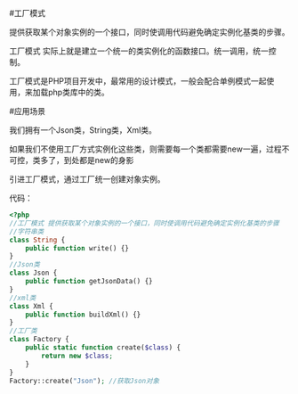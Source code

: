 #工厂模式

提供获取某个对象实例的一个接口，同时使调用代码避免确定实例化基类的步骤。

工厂模式 实际上就是建立一个统一的类实例化的函数接口。统一调用，统一控制。

工厂模式是PHP项目开发中，最常用的设计模式，一般会配合单例模式一起使用，来加载php类库中的类。

#应用场景

我们拥有一个Json类，String类，Xml类。

如果我们不使用工厂方式实例化这些类，则需要每一个类都需要new一遍，过程不可控，类多了，到处都是new的身影

引进工厂模式，通过工厂统一创建对象实例。

代码：
```php
<?php  
//工厂模式 提供获取某个对象实例的一个接口，同时使调用代码避免确定实例化基类的步骤  
//字符串类  
class String {  
    public function write() {}  
}  
//Json类  
class Json {  
    public function getJsonData() {}  
}  
//xml类  
class Xml {  
    public function buildXml() {}  
}  
//工厂类  
class Factory {  
    public static function create($class) {  
        return new $class;  
    }  
}  
Factory::create("Json"); //获取Json对象 
```
